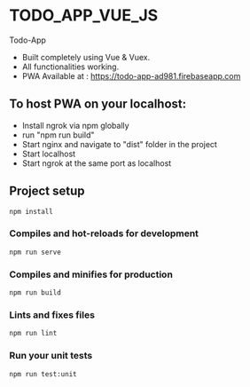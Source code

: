 # TODO_APP_VUE_JS
Todo-App
* Built completely using Vue & Vuex.
* All functionalities working.
* PWA Available at : https://todo-app-ad981.firebaseapp.com
## To host PWA on your localhost:
* Install ngrok via npm globally
* run "npm run build"
* Start nginx and navigate to "dist" folder in the project
* Start localhost
* Start ngrok at the same port as localhost

## Project setup
```
npm install
```

### Compiles and hot-reloads for development
```
npm run serve
```

### Compiles and minifies for production
```
npm run build
```

### Lints and fixes files
```
npm run lint
```

### Run your unit tests
```
npm run test:unit
```
